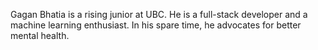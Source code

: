 Gagan Bhatia is a rising junior at UBC. He is a full-stack developer and a machine learning enthusiast. In his spare time, he advocates for better mental health.
